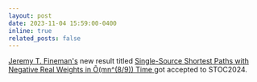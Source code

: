 ```yaml
---
layout: post
date: 2023-11-04 15:59:00-0400
inline: true
related_posts: false
---
```


[Jeremy T. Fineman's](https://people.cs.georgetown.edu/~jfineman/) new result titled [Single-Source Shortest Paths with Negative Real Weights in Õ(mn^(8/9)) Time
](https://arxiv.org/abs/2311.02520) got accepted to STOC2024. 
